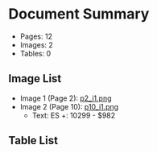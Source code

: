 # Document Summary

- Pages: 12
- Images: 2
- Tables: 0

## Image List

- Image 1 (Page 2): [p2_i1.png](pdf_images/p2_i1.png)
- Image 2 (Page 10): [p10_i1.png](pdf_images/p10_i1.png)
  - Text: ES +: 10299 - $982

## Table List


